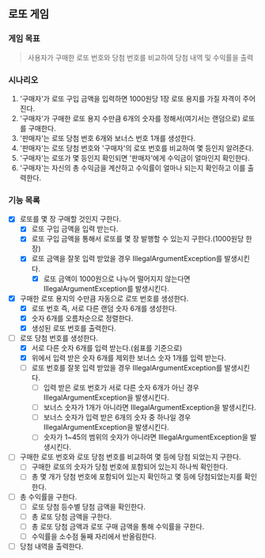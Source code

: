 ## 로또 게임

### 게임 목표

> 사용자가 구매한 로또 번호와 당첨 번호를 비교하여 당첨 내역 및 수익률을 출력

### 시나리오

1. '구매자'가 로또 구입 금액을 입력하면 1000원당 1장 로또 용지를 가질 자격이 주어진다.
2. '구매자'가 구매한 로또 용지 수만큼 6개의 숫자를 정해서(여기서는 랜덤으로) 로또를 구매한다.
3. '판매자'는 로또 당첨 번호 6개와 보너스 번호 1개를 생성한다.
4. '판매자'는 로또 당첨 번호와 '구매자'의 로또 번호를 비교하여 몇 등인지 알려준다. 
5. '구매자'는 로또가 몇 등인지 확인되면 '판매자'에게 수익금이 얼마인지 확인한다.
6. '구매자'는 자신의 총 수익금을 계산하고 수익률이 얼마나 되는지 확인하고 이를 출력한다.

### 기능 목록

- [x] 로또를 몇 장 구매할 것인지 구한다.
    - [x] 로또 구입 금액을 입력 받는다.
    - [x] 로또 구입 금액을 통해서 로또를 몇 장 발행할 수 있는지 구한다.(1000원당 한 장)
    - [x] 로또 금액을 잘못 입력 받았을 경우 IllegalArgumentException를 발생시킨다.
      - [x] 로또 금액이 1000원으로 나누어 떨어지지 않는다면 IllegalArgumentException를 발생시킨다.
- [x] 구매한 로또 용지의 수만큼 자동으로 로또 번호를 생성한다.
    - [x] 로또 번호 즉, 서로 다른 랜덤 숫자 6개를 생성한다.
    - [x] 숫자 6개를 오름차순으로 정렬한다.
    - [x] 생성된 로또 번호를 출력한다.
- [ ] 로또 당첨 번호를 생성한다.
    - [x] 서로 다른 숫자 6개를 입력 받는다.(쉼표를 기준으로)
    - [x] 위에서 입력 받은 숫자 6개를 제외한 보너스 숫자 1개를 입력 받는다.
    - [ ] 로또 번호를 잘못 입력 받았을 경우 IllegalArgumentException를 발생시킨다.
        - [ ] 입력 받은 로또 번호가 서로 다른 숫자 6개가 아닌 경우 IllegalArgumentException을 발생시킨다.
        - [ ] 보너스 숫자가 1개가 아니라면 IllegalArgumentException을 발생시킨다.
        - [ ] 보너스 숫자가 입력 받은 6개의 숫자 중 하나일 경우 IllegalArgumentException을 발생시킨다.
        - [ ] 숫자가 1~45의 범위의 숫자가 아니라면 IllegalArgumentException을 발생시킨다.
- [ ] 구매한 로또 번호와 로또 당첨 번호를 비교하여 몇 등에 당첨 되었는지 구한다.
    - [ ] 구매한 로또의 숫자가 당첨 번호에 포함되어 있는지 하나씩 확인한다.
    - [ ] 총 몇 개가 당첨 번호에 포함되어 있는지 확인하고 몇 등에 당첨되었는지를 확인한다.
- [ ] 총 수익률을 구한다.
  - [ ] 로또 당첨 등수별 당첨 금액을 확인한다. 
  - [ ] 총 로또 당첨 금액을 구한다.
  - [ ] 총 로또 당첨 금액과 로또 구매 금액을 통해 수익률을 구한다.
  - [ ] 수익률을 소수점 둘째 자리에서 반올림한다.
- [ ] 당첨 내역을 출력한다.
